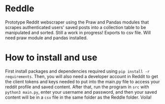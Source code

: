 # Reddle
Prototype Reddit webscraper using the Praw and Pandas modules that scrapes authenticated users' saved posts into a collection table to be manipulated and sorted. Still a work in progress! Exports to csv file. 
Will need praw module and pandas installed. 
# How to install and use
First install packages and dependencies required using `pip install -r requirements`. Then, you will also need a developer account in Reddit to get the client tokens and keys needed to put into the main.py file to access your reddit profile and saved content. After that, run the program in `src` with `python3 main.py`, enter your username and password, and then your saved content will be in a `csv` file in the same folder as the Reddle folder. Voila!

